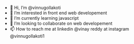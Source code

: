 - 👋 Hi, I’m @vinnugollakoti
- 👀 I’m interested in front end web developement 
- 🌱 I’m currently learning javascript
- 💞️ I’m looking to collaborate on web developement
- 📫 How to reach me at linkedin @vinay reddy at instagram @vinnugollakoti1

<!---
vinnugollakoti/vinnugollakoti is a ✨ special ✨ repository because its `README.md` (this file) appears on your GitHub profile.
You can click the Preview link to take a look at your changes.
--->
